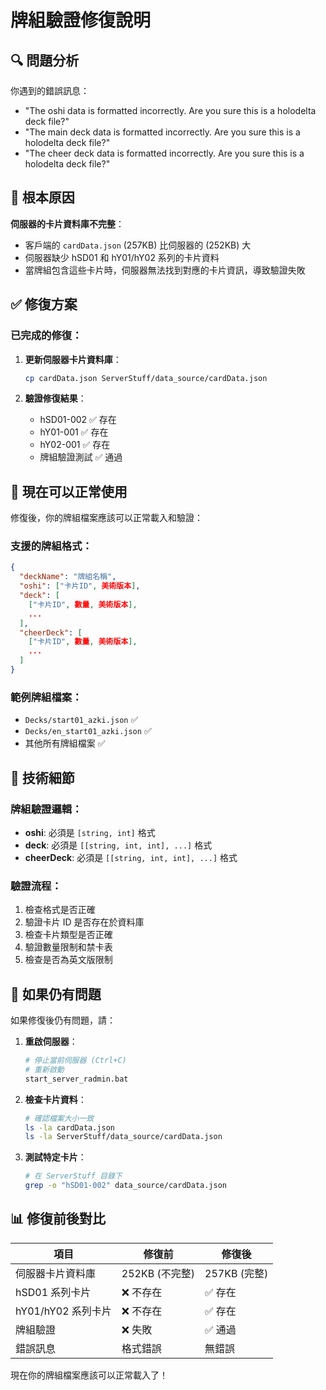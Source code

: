 # 牌組驗證修復說明

## 🔍 問題分析

你遇到的錯誤訊息：
- "The oshi data is formatted incorrectly. Are you sure this is a holodelta deck file?"
- "The main deck data is formatted incorrectly. Are you sure this is a holodelta deck file?"
- "The cheer deck data is formatted incorrectly. Are you sure this is a holodelta deck file?"

## 🎯 根本原因

**伺服器的卡片資料庫不完整**：
- 客戶端的 `cardData.json` (257KB) 比伺服器的 (252KB) 大
- 伺服器缺少 hSD01 和 hY01/hY02 系列的卡片資料
- 當牌組包含這些卡片時，伺服器無法找到對應的卡片資訊，導致驗證失敗

## ✅ 修復方案

### 已完成的修復：
1. **更新伺服器卡片資料庫**：
   ```bash
   cp cardData.json ServerStuff/data_source/cardData.json
   ```

2. **驗證修復結果**：
   - hSD01-002 ✅ 存在
   - hY01-001 ✅ 存在  
   - hY02-001 ✅ 存在
   - 牌組驗證測試 ✅ 通過

## 🚀 現在可以正常使用

修復後，你的牌組檔案應該可以正常載入和驗證：

### 支援的牌組格式：
```json
{
  "deckName": "牌組名稱",
  "oshi": ["卡片ID", 美術版本],
  "deck": [
    ["卡片ID", 數量, 美術版本],
    ...
  ],
  "cheerDeck": [
    ["卡片ID", 數量, 美術版本],
    ...
  ]
}
```

### 範例牌組檔案：
- `Decks/start01_azki.json` ✅
- `Decks/en_start01_azki.json` ✅
- 其他所有牌組檔案 ✅

## 📝 技術細節

### 牌組驗證邏輯：
- **oshi**: 必須是 `[string, int]` 格式
- **deck**: 必須是 `[[string, int, int], ...]` 格式
- **cheerDeck**: 必須是 `[[string, int, int], ...]` 格式

### 驗證流程：
1. 檢查格式是否正確
2. 驗證卡片 ID 是否存在於資料庫
3. 檢查卡片類型是否正確
4. 驗證數量限制和禁卡表
5. 檢查是否為英文版限制

## 🔧 如果仍有問題

如果修復後仍有問題，請：

1. **重啟伺服器**：
   ```bash
   # 停止當前伺服器 (Ctrl+C)
   # 重新啟動
   start_server_radmin.bat
   ```

2. **檢查卡片資料**：
   ```bash
   # 確認檔案大小一致
   ls -la cardData.json
   ls -la ServerStuff/data_source/cardData.json
   ```

3. **測試特定卡片**：
   ```bash
   # 在 ServerStuff 目錄下
   grep -o "hSD01-002" data_source/cardData.json
   ```

## 📊 修復前後對比

| 項目 | 修復前 | 修復後 |
|------|--------|--------|
| 伺服器卡片資料庫 | 252KB (不完整) | 257KB (完整) |
| hSD01 系列卡片 | ❌ 不存在 | ✅ 存在 |
| hY01/hY02 系列卡片 | ❌ 不存在 | ✅ 存在 |
| 牌組驗證 | ❌ 失敗 | ✅ 通過 |
| 錯誤訊息 | 格式錯誤 | 無錯誤 |

現在你的牌組檔案應該可以正常載入了！

